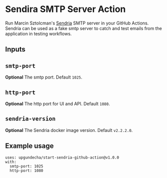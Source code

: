# Sendira SMTP Server Action

Run Marcin Sztolcman's [Sendria](https://github.com/msztolcman/sendria) SMTP server in your GitHub Actions. Sendria can be used as a fake smtp server to catch and test emails from the application in testing workflows.

## Inputs

## `smtp-port`

**Optional** The smtp port. Default `1025`.

## `http-port`

**Optional** The http port for UI and API. Default `1080`.

## `sendria-version`

**Optional** The Sendria docker image version. Default `v2.2.2.0`. 

## Example usage

```
uses: upgundecha/start-sendria-github-action@v1.0.0
with:
  smtp-port: 1025
  http-port: 1080
```